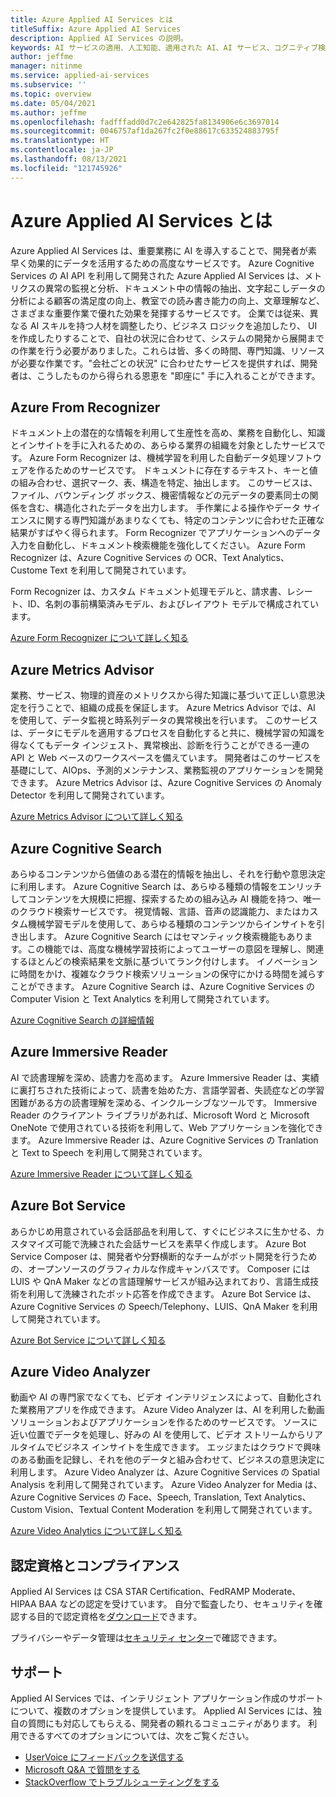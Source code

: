 ```yaml
---
title: Azure Applied AI Services とは
titleSuffix: Azure Applied AI Services
description: Applied AI Services の説明。
keywords: AI サービスの適用、人工知能、適用された AI、AI サービス、コグニティブ検索、適用された AI 機能
author: jeffme
manager: nitinme
ms.service: applied-ai-services
ms.subservice: ''
ms.topic: overview
ms.date: 05/04/2021
ms.author: jeffme
ms.openlocfilehash: fadfffadd0d7c2e642825fa8134906e6c3697014
ms.sourcegitcommit: 0046757af1da267fc2f0e88617c633524883795f
ms.translationtype: HT
ms.contentlocale: ja-JP
ms.lasthandoff: 08/13/2021
ms.locfileid: "121745926"
---
```

# <a name="what-are-azure-applied-ai-services"></a>Azure Applied AI Services とは

Azure Applied AI Services は、重要業務に AI を導入することで、開発者が素早く効果的にデータを活用するための高度なサービスです。  Azure Cognitive Services の AI API を利用して開発された Azure Applied AI Services は、メトリクスの異常の監視と分析、ドキュメント中の情報の抽出、文字起こしデータの分析による顧客の満足度の向上、教室での読み書き能力の向上、文章理解など、さまざまな重要作業で優れた効果を発揮するサービスです。 企業では従来、異なる AI スキルを持つ人材を調整したり、ビジネス ロジックを追加したり、 UI を作成したりすることで、自社の状況に合わせて、システムの開発から展開までの作業を行う必要がありました。これらは皆、多くの時間、専門知識、リソースが必要な作業です。"会社ごとの状況" に合わせたサービスを提供すれば、開発者は、こうしたものから得られる恩恵を "即座に" 手に入れることができます。

## <a name="azure-form-recognizer"></a>Azure From Recognizer

ドキュメント上の潜在的な情報を利用して生産性を高め、業務を自動化し、知識とインサイトを手に入れるための、あらゆる業界の組織を対象としたサービスです。  Azure Form Recognizer は、機械学習を利用した自動データ処理ソフトウェアを作るためのサービスです。 ドキュメントに存在するテキスト、キーと値の組み合わせ、選択マーク、表、構造を特定、抽出します。 このサービスは、ファイル、バウンディング ボックス、機密情報などの元データの要素同士の関係を含む、構造化されたデータを出力します。 手作業による操作やデータ サイエンスに関する専門知識があまりなくても、特定のコンテンツに合わせた正確な結果がすばやく得られます。 Form Recognizer でアプリケーションへのデータ入力を自動化し、ドキュメント検索機能を強化してください。  Azure Form Recognizer は、Azure Cognitive Services の OCR、Text Analytics、Custome Text を利用して開発されています。

Form Recognizer は、カスタム ドキュメント処理モデルと、請求書、レシート、ID、名刺の事前構築済みモデル、およびレイアウト モデルで構成されています。 

[Azure Form Recognizer について詳しく知る](../cognitive-services/form-recognizer/index.yml)

## <a name="azure-metrics-advisor"></a>Azure Metrics Advisor

業務、サービス、物理的資産のメトリクスから得た知識に基づいて正しい意思決定を行うことで、組織の成長を保証します。  Azure Metrics Advisor では、AI を使用して、データ監視と時系列データの異常検出を行います。 このサービスは、データにモデルを適用するプロセスを自動化すると共に、機械学習の知識を得なくてもデータ インジェスト、異常検出、診断を行うことができる一連の API と Web ベースのワークスペースを備えています。 開発者はこのサービスを基礎にして、AIOps、予測的メンテナンス、業務監視のアプリケーションを開発できます。  Azure Metrics Advisor は、Azure Cognitive Services の Anomaly Detector を利用して開発されています。

[Azure Metrics Advisor について詳しく知る](./metrics-advisor/index.yml)

## <a name="azure-cognitive-search"></a>Azure Cognitive Search

あらゆるコンテンツから価値のある潜在的情報を抽出し、それを行動や意思決定に利用します。  Azure Cognitive Search は、あらゆる種類の情報をエンリッチしてコンテンツを大規模に把握、探索するための組み込み AI 機能を持つ、唯一のクラウド検索サービスです。 視覚情報、言語、音声の認識能力、またはカスタム機械学習モデルを使用して、あらゆる種類のコンテンツからインサイトを引き出します。 Azure Cognitive Search にはセマンティック検索機能もあります。この機能では、高度な機械学習技術によってユーザーの意図を理解し、関連するほとんどの検索結果を文脈に基づいてランク付けします。 イノベーションに時間をかけ、複雑なクラウド検索ソリューションの保守にかける時間を減らすことができます。  Azure Cognitive Search は、Azure Cognitive Services の Computer Vision と Text Analytics を利用して開発されています。

[Azure Cognitive Search の詳細情報](../search/index.yml)

## <a name="azure-immersive-reader"></a>Azure Immersive Reader

AI で読書理解を深め、読書力を高めます。 Azure Immersive Reader は、実績に裏打ちされた技術によって、読書を始めた方、言語学習者、失読症などの学習困難がある方の読書理解を深める、インクルーシブなツールです。 Immersive Reader のクライアント ライブラリがあれば、Microsoft Word と Microsoft OneNote で使用されている技術を利用して、Web アプリケーションを強化できます。 Azure Immersive Reader は、Azure Cognitive Services の Tranlation と Text to Speech を利用して開発されています。

[Azure Immersive Reader について詳しく知る](./immersive-reader/index.yml)

## <a name="azure-bot-service"></a>Azure Bot Service

あらかじめ用意されている会話部品を利用して、すぐにビジネスに生かせる、カスタマイズ可能で洗練された会話サービスを素早く作成します。  Azure Bot Service Composer は、開発者や分野横断的なチームがボット開発を行うための、オープンソースのグラフィカルな作成キャンバスです。 Composer には LUIS や QnA Maker などの言語理解サービスが組み込まれており、言語生成技術を利用して洗練されたボット応答を作成できます。 Azure Bot Service は、Azure Cognitive Services の Speech/Telephony、LUIS、QnA Maker を利用して開発されています。

[Azure Bot Service について詳しく知る](/composer/)

## <a name="azure-video-analyzer"></a>Azure Video Analyzer 

動画や AI の専門家でなくても、ビデオ インテリジェンスによって、自動化された業務用アプリを作成できます。  Azure Video Analyzer は、AI を利用した動画ソリューションおよびアプリケーションを作るためのサービスです。 ソースに近い位置でデータを処理し、好みの AI を使用して、ビデオ ストリームからリアルタイムでビジネス インサイトを生成できます。 エッジまたはクラウドで興味のある動画を記録し、それを他のデータと組み合わせて、ビジネスの意思決定に利用します。  Azure Video Analyzer は、Azure Cognitive Services の Spatial Analysis を利用して開発されています。  Azure Video Analyzer for Media は、Azure Cognitive Services の Face、Speech, Translation, Text Analytics、Custom Vision、Textual Content Moderation を利用して開発されています。  

[Azure Video Analytics について詳しく知る](../azure-video-analyzer/index.yml)

## <a name="certifications-and-compliance"></a>認定資格とコンプライアンス

Applied AI Services は CSA STAR Certification、FedRAMP Moderate、HIPAA BAA などの認定を受けています。 自分で監査したり、セキュリティを確認する目的で認定資格を[ダウンロード](/samples/browse/?redirectedfrom=TechNet-Gallery "download")できます。

プライバシーやデータ管理は[セキュリティ センター](https://servicetrust.microsoft.com/ "トラスト センター")で確認できます。

## <a name="support"></a>サポート

Applied AI Services では、インテリジェント アプリケーション作成のサポートについて、複数のオプションを提供しています。 Applied AI Services には、独自の質問にも対応してもらえる、開発者の頼れるコミュニティがあります。 利用できるすべてのオプションについては、次をご覧ください。

- [UserVoice にフィードバックを送信する](https://aka.ms/AppliedAIUserVoice)
- [Microsoft Q&A で質問をする](/answers/topics/azure-applied-ai-services.html)
- [StackOverflow でトラブルシューティングをする](https://aka.ms/AppliedAIStackOverflow)